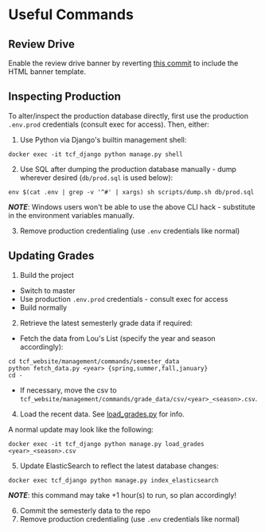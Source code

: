 # Useful Commands

## Review Drive

Enable the review drive banner by reverting [this commit](https://github.com/thecourseforum/theCourseForum2/commit/c16383ff2b987dbfde127da97f5a280cb6e0a210) to include the HTML banner template.

## Inspecting Production

To alter/inspect the production database directly, first use the production `.env.prod` credentials (consult exec for access). Then, either:

1. Use Python via Django's builtin management shell:

```console
docker exec -it tcf_django python manage.py shell
```

2. Use SQL after dumping the production database manually - dump wherever desired (`db/prod.sql` is used below):

```console
env $(cat .env | grep -v '^#' | xargs) sh scripts/dump.sh db/prod.sql
```

**_NOTE_**: Windows users won't be able to use the above CLI hack - substitute in the environment variables manually.

3. Remove production credentialing (use `.env` credentials like normal)

## Updating Grades

1. Build the project

- Switch to master
- Use production `.env.prod` credentials - consult exec for access
- Build normally

2. Retrieve the latest semesterly grade data if required:

- Fetch the data from Lou's List (specify the year and season accordingly):

```
cd tcf_website/management/commands/semester_data
python fetch_data.py <year> {spring,summer,fall,january}
cd -
```

- If necessary, move the csv to `tcf_website/management/commands/grade_data/csv/<year>_<season>.csv`.

4. Load the recent data. See [load_grades.py](tcf_website/management/commands/load_grades.py) for info.

A normal update may look like the following:

```console
docker exec -it tcf_django python manage.py load_grades <year>_<season>.csv
```

5. Update ElasticSearch to reflect the latest database changes:

```
docker exec tcf_django python manage.py index_elasticsearch
```

**_NOTE_**: this command may take +1 hour(s) to run, so plan accordingly!

6. Commit the semesterly data to the repo
7. Remove production credentialing (use `.env` credentials like normal)
